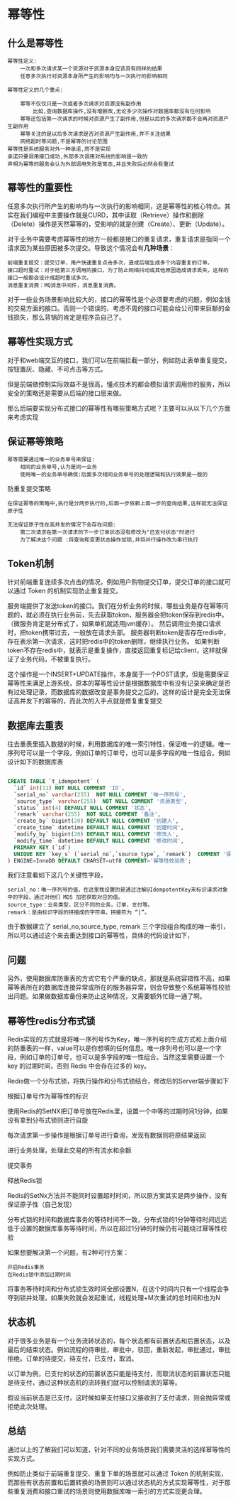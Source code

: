 幂等性
===

什么是幂等性
---

    幂等性定义:
        一次和多次请求某一个资源对于资源本身应该具有同样的结果
        任意多次执行对资源本身所产生的影响均与一次执行的影响相同

    幂等性定义的几个重点:

        幂等不仅仅只是一次或者多次请求对资源没有副作用
            比如,查询数据库操作,没有增删改,无论多少次操作对数据库都没有任何影响
        幂等还包括第一次请求的时候对资源产生了副作用,但是以后的多次请求都不会再对资源产生副作用
        幂等关注的是以后多次请求是否对资源产生副作用,并不关注结果
        网络超时等问题,不是幂等的讨论范围
    幂等性是系统服务对外一种承诺,而不是实现
    承诺只要调用接口成功,外部多次调用对系统的影响是一致的
    声明为幂等的服务会认为外部调用失败是常态,并且失败后必然会有重试

幂等性的重要性
---

任意多次执行所产生的影响均与一次执行的影响相同，这是幂等性的核心特点。其实在我们编程中主要操作就是CURD，其中读取（Retrieve）操作和删除（Delete）操作是天然幂等的，受影响的就是创建（Create）、更新（Update）。

对于业务中需要考虑幂等性的地方一般都是接口的重复请求，重复请求是指同一个请求因为某些原因被多次提交。导致这个情况会有**几种场景**：

    前端重复提交：提交订单，用户快速重复点击多次，造成后端生成多个内容重复的订单。
    接口超时重试：对于给第三方调用的接口，为了防止网络抖动或其他原因造成请求丢失，这样的接口一般都会设计成超时重试多次。
    消息重复消费：MQ消息中间件，消息重复消费。

对于一些业务场景影响比较大的，接口的幂等性是个必须要考虑的问题，例如金钱的交易方面的接口。否则一个错误的、考虑不周的接口可能会给公司带来巨额的金钱损失，那么背锅的肯定是程序员自己了。

幂等性实现方式
---

对于和web端交互的接口，我们可以在前端拦截一部分，例如防止表单重复提交，按钮置灰、隐藏、不可点击等方式。

但是前端做控制实际效益不是很高，懂点技术的都会模拟请求调用你的服务，所以安全的策略还是需要从后端的接口层来做。

那么后端要实现分布式接口的幂等性有哪些策略方式呢？主要可以从以下几个方面来考虑实现

保证幂等策略
---

    幂等需要通过唯一的业务单号来保证:
        相同的业务单号,认为是同一业务
        使用唯一的业务单号确保:后面多次相同业务单号的处理逻辑和执行效果是一致的

防重复提交策略

    在保证幂等的策略中,执行是分两步执行的,后面一步依赖上面一步的查询结果,这样就无法保证原子性

    无法保证原子性在高并发的情况下会存在问题:
        第二次请求在第一次请求的下一步订单状态没有修改为"已支付状态"时进行
        为了解决这个问题 :将查询和变更状态操作加锁,并将并行操作改为串行执行

Token机制
---

针对前端重复连续多次点击的情况，例如用户购物提交订单，提交订单的接口就可以通过 Token 的机制实现防止重复提交。

服务端提供了发送token的接口。我们在分析业务的时候，哪些业务是存在幂等问题的，就必须在执行业务前，先去获取token，服务器会把token保存到redis中。（微服务肯定是分布式了，如果单机就适用jvm缓存）。
然后调用业务接口请求时，把token携带过去，一般放在请求头部。
服务器判断token是否存在redis中，存在表示第一次请求，这时把redis中的token删除，继续执行业务。
如果判断token不存在redis中，就表示是重复操作，直接返回重复标记给client，这样就保证了业务代码，不被重复执行。

这个操作是一个INSERT+UPDATE操作，本身属于一个POST请求，但是需要保证幂等性来满足上游系统，原本的幂等性设计是根据数据库中有没有记录来确定是否有过处理记录，而数据库的数据改变是事务提交之后的，这样的设计是完全无法保证高并发下的幂等的，而此次的入手点就是修复重复提交

数据库去重表
---

往去重表里插入数据的时候，利用数据库的唯一索引特性，保证唯一的逻辑。唯一序列号可以是一个字段，例如订单的订单号，也可以是多字段的唯一性组合。例如设计如下的数据库表

``` SQL

CREATE TABLE `t_idempotent` (
  `id` int(11) NOT NULL COMMENT 'ID',
  `serial_no` varchar(255)  NOT NULL COMMENT '唯一序列号',
  `source_type` varchar(255)  NOT NULL COMMENT '资源类型',
  `status` int(4) DEFAULT NULL COMMENT '状态',
  `remark` varchar(255)  NOT NULL COMMENT '备注',
  `create_by` bigint(20) DEFAULT NULL COMMENT '创建人',
  `create_time` datetime DEFAULT NULL COMMENT '创建时间',
  `modify_by` bigint(20) DEFAULT NULL COMMENT '修改人',
  `modify_time` datetime DEFAULT NULL COMMENT '修改时间',
  PRIMARY KEY (`id`)
  UNIQUE KEY `key_s` (`serial_no`,`source_type`, `remark`)  COMMENT '保证业务唯一性'
) ENGINE=InnoDB DEFAULT CHARSET=utf8 COMMENT='幂等性校验表';
```

我们注意看如下这几个关键性字段，

    serial_no：唯一序列号的值，在这里我设置的是通过注解@IdempotentKey来标识请求对象中的字段，通过对他们 MD5 加密获取对应的值。
    source_type：业务类型，区分不同的业务，订单，支付等。
    remark：是由标识字段的拼接成的字符串，拼接符为 “|”。

由于数据建立了 serial_no,source_type, remark 三个字段组合构成的唯一索引，所以可以通过这个来去重达到接口的幂等性，具体的代码设计如下，

问题
---

另外，使用数据库防重表的方式它有个严重的缺点，那就是系统容错性不高，如果幂等表所在的数据库连接异常或所在的服务器异常，则会导致整个系统幂等性校验出问题。如果做数据库备份来防止这种情况，又需要额外忙碌一通了啊。

幂等性redis分布式锁
---

Redis实现的方式就是将唯一序列号作为Key，唯一序列号的生成方式和上面介绍的防重表的一样，value可以是你想填的任何信息。唯一序列号也可以是一个字段，例如订单的订单号，也可以是多字段的唯一性组合。当然这里需要设置一个 key 的过期时间，否则 Redis 中会存在过多的 key。

Redis做一个分布式锁，将执行操作和分布式锁结合，修改后的Server端步骤如下

根据订单号作为幂等性的标识

使用Redis的SetNX把订单号放在Redis里，设置一个中等的过期时间1分钟，如果没有拿到分布式锁则进行自旋

每次请求第一步操作是根据订单号进行查询，发现有数据则将原结果返回

进行业务处理，处理此交易的所有流水和余额

提交事务

释放Redis锁

Redis的SetNx方法并不能同时设置超时时间，所以原方案其实是两步操作，没有保证原子性（自己发现）

分布式锁的时间和数据库事务的等待时间不一致，分布式锁的1分钟等待时间远远低于设置的数据库事务等待时间，所以在超过1分钟的时候仍有可能绕过幂等性校验

如果想要解决第一个问题，有2种可行方案：

    开启Redis事务
    在Redis锁中添加过期时间

将事务等待时间和分布式锁生效时间全部设置N，在这个时间内只有一个线程会争夺到锁并处理，如果失败就会发起重试，线程处理+M次重试的总时间和也为N

状态机
---

对于很多业务是有一个业务流转状态的，每个状态都有前置状态和后置状态，以及最后的结束状态。例如流程的待审批，审批中，驳回，重新发起，审批通过，审批拒绝。订单的待提交，待支付，已支付，取消。

以订单为例，已支付的状态的前置状态只能是待支付，而取消状态的前置状态只能是待支付，通过这种状态机的流转我们就可以控制请求的幂等。

假设当前状态是已支付，这时候如果支付接口又接收到了支付请求，则会抛异常或拒绝此次处理。

总结
---

通过以上的了解我们可以知道，针对不同的业务场景我们需要灵活的选择幂等性的实现方式。

例如防止类似于前端重复提交、重复下单的场景就可以通过 Token 的机制实现，而那些有状态前置和后置转换的场景则可以通过状态机的方式实现幂等性，对于那些重复消费和接口重试的场景则使用数据库唯一索引的方式实现更合理。
